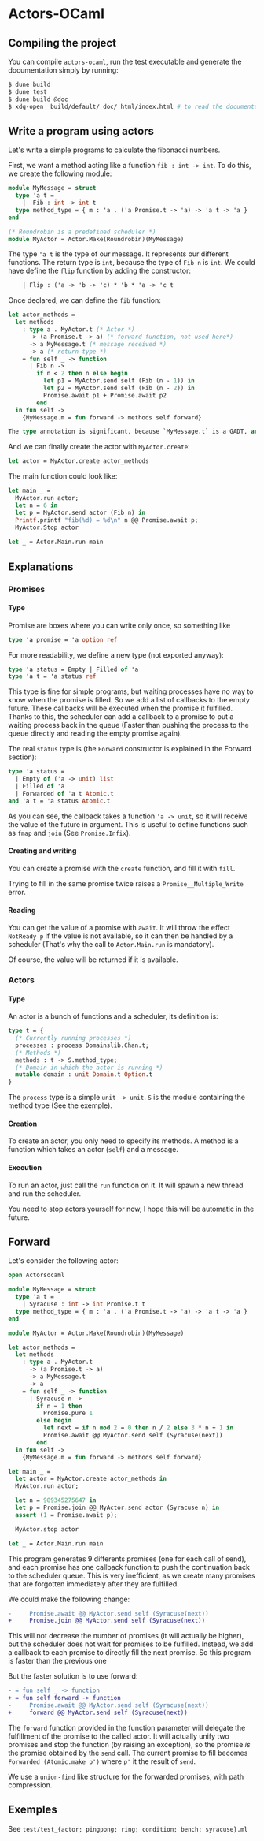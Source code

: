 # Actors-OCaml
## Compiling the project

You can compile `actors-ocaml`, run the test executable and generate the documentation simply by running:

``` sh
$ dune build
$ dune test
$ dune build @doc
$ xdg-open _build/default/_doc/_html/index.html # to read the documentation, replace xdg-open by your favorite web browser
```


## Write a program using actors

Let's write a simple programs to calculate the fibonacci numbers.

First, we want a method acting like a function `fib : int -> int`. To do this, we create the following module:

``` ocaml
module MyMessage = struct
  type 'a t =
    |  Fib : int -> int t
  type method_type = { m : 'a . ('a Promise.t -> 'a) -> 'a t -> 'a }
end

(* Roundrobin is a predefined scheduler *)
module MyActor = Actor.Make(Roundrobin)(MyMessage)
```


The type `'a t` is the type of our message. It represents our different functions. The return type is `int`, because the type of `Fib n` is `int`.
We could have define the `flip` function by adding the constructor:

``` ocaml
    | Flip : ('a -> 'b -> 'c) * 'b * 'a -> 'c t
```

Once declared, we can define the `fib` function:

``` ocaml
let actor_methods =
  let methods
    : type a . MyActor.t (* Actor *)
      -> (a Promise.t -> a) (* forward function, not used here*)
      -> a MyMessage.t (* message received *)
      -> a (* return type *)
    = fun self _ -> function
      | Fib n ->
        if n < 2 then n else begin
          let p1 = MyActor.send self (Fib (n - 1)) in
          let p2 = MyActor.send self (Fib (n - 2)) in
          Promise.await p1 + Promise.await p2
        end
  in fun self ->
    {MyMessage.m = fun forward -> methods self forward}

The type annotation is significant, because `MyMessage.t` is a GADT, and we want a function of type `'a . 'a MyMessage.t -> 'a` (In fact, we want a `'a . ('a Promise.t -> 'a) -> 'a MyMessage.t -> 'a`, see the Forward section)
```

And we can finally create the actor with `MyActor.create`:

``` ocaml
let actor = MyActor.create actor_methods
```

The main function could look like:

``` ocaml
let main _ =
  MyActor.run actor;
  let n = 6 in
  let p = MyActor.send actor (Fib n) in
  Printf.printf "fib(%d) = %d\n" n @@ Promise.await p;
  MyActor.Stop actor
  
let _ = Actor.Main.run main
```

## Explanations
### Promises
#### Type

Promise are boxes where you can write only once, so something like

``` ocaml
type 'a promise = 'a option ref
```

For more readability, we define a new type (not exported anyway):

``` ocaml
type 'a status = Empty | Filled of 'a
type 'a t = 'a status ref
```

This type is fine for simple programs, but waiting processes have no way to know when the promise is filled.
So we add a list of callbacks to the empty future. These callbacks will be executed when the promise it fulfilled.
Thanks to this, the scheduler can add a callback to a promise to put a waiting process back in the queue (Faster than pushing the process to the queue directly and reading the empty promise again).

The real `status` type is (the `Forward` constructor is explained in the Forward section):
``` ocaml
type 'a status =
  | Empty of ('a -> unit) list
  | Filled of 'a
  | Forwarded of 'a t Atomic.t
and 'a t = 'a status Atomic.t
```

As you can see, the callback takes a function `'a -> unit`, so it will receive the value of the future in argument.
This is useful to define functions such as `fmap` and `join` (See `Promise.Infix`).

#### Creating and writing

You can create a promise with the `create` function, and fill it with `fill`.

Trying to fill in the same promise twice raises a `Promise__Multiple_Write` error.

#### Reading

You can get the value of a promise with `await`. It will throw the effect `NotReady p` if the value is not available, so it can then be handled by a scheduler (That's why the call to `Actor.Main.run` is mandatory).

Of course, the value will be returned if it is available.


### Actors
#### Type

An actor is a  bunch of functions and a scheduler, its definition is:

``` ocaml
type t = {
  (* Currently running processes *)
  processes : process Domainslib.Chan.t;
  (* Methods *)
  methods : t -> S.method_type;
  (* Domain in which the actor is running *)
  mutable domain : unit Domain.t Option.t
}
```

The `process` type is a simple `unit -> unit`. `S` is the module containing the method type (See the exemple).

#### Creation

To create an actor, you only need to specify its methods.
A method is a function which takes an actor (`self`) and a message.

#### Execution
To run an actor, just call the `run` function on it.
It will spawn a new thread and run the scheduler.

You need to stop actors yourself for now, I hope this will be automatic in the future.

## Forward
Let's consider the following actor:

``` ocaml
open Actorsocaml

module MyMessage = struct
  type 'a t =
    | Syracuse : int -> int Promise.t t
  type method_type = { m : 'a . ('a Promise.t -> 'a) -> 'a t -> 'a }
end

module MyActor = Actor.Make(Roundrobin)(MyMessage)

let actor_methods =
  let methods
    : type a . MyActor.t
      -> (a Promise.t -> a)
      -> a MyMessage.t
      -> a
    = fun self _ -> function
      | Syracuse n ->
        if n = 1 then
          Promise.pure 1
        else begin
          let next = if n mod 2 = 0 then n / 2 else 3 * n + 1 in
          Promise.await @@ MyActor.send self (Syracuse(next))
        end
  in fun self ->
    {MyMessage.m = fun forward -> methods self forward}

let main _ =
  let actor = MyActor.create actor_methods in
  MyActor.run actor;

  let n = 989345275647 in
  let p = Promise.join @@ MyActor.send actor (Syracuse n) in
  assert (1 = Promise.await p);

  MyActor.stop actor

let _ = Actor.Main.run main
```

This program generates 9 differents promises (one for each call of send), and each promise has one callback function to push the continuation back to the scheduler queue.
This is very inefficient, as we create many promises that are forgotten immediately after they are fulfilled.

We could make the following change:

``` diff
-     Promise.await @@ MyActor.send self (Syracuse(next))
+     Promise.join @@ MyActor.send self (Syracuse(next))
```
This will not decrease the number of promises (it will actually be higher), but the scheduler does not wait for promises to be fulfilled. Instead, we add a callback to each promise to directly fill the next promise. So this program is faster than the previous one

But the faster solution is to use forward:

``` diff
- = fun self _ -> function
+ = fun self forward -> function
-     Promise.await @@ MyActor.send self (Syracuse(next))
+     forward @@ MyActor.send self (Syracuse(next))
```

The `forward` function provided in the function parameter will delegate the fulfillment of the promise to the called actor.
It will actually unify two promises and stop the function (by raising an exception), so the promise *is* the promise obtained by the `send` call.
The current promise to fill becomes `Forwarded (Atomic.make p')` where `p'` it the result of `send`.

We use a `union-find` like structure for the forwarded promises, with path compression.

## Exemples
See `test/test_{actor; pingpong; ring; condition; bench; syracuse}.ml`
